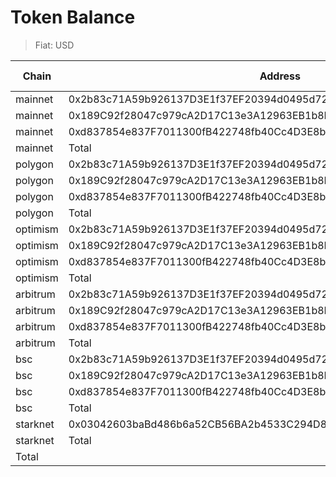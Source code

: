# Token Balance

> Fiat: USD

| Chain | Address | ETH Balance | USDT Balance | USDC Balance | DAI Balance | MATIC Balance | BNB Balance | Value |
|-------|---------|-------------|--------------|--------------|-------------|---------------|-------------|---------------|
| mainnet | 0x2b83c71A59b926137D3E1f37EF20394d0495d72d | 0.804403 | 0.000000 | 0.000000 | 300.000000 | 0.000000 | 0.000000 | 3043.034658 |
| mainnet | 0x189C92f28047c979cA2D17C13e3A12963EB1b8B4 | 0.126907 | 0.000000 | 0.000000 | 0.000000 | 0.000000 | 0.000000 | 432.757752 |
| mainnet | 0xd837854e837F7011300fB422748fb40Cc4D3E8bc | 0.044797 | 0.000000 | 0.000000 | 0.000000 | 0.000000 | 0.000000 | 152.761018 |
| mainnet | Total |  |  |  | |  |  | 3628.553429 |
| polygon | 0x2b83c71A59b926137D3E1f37EF20394d0495d72d | 0.000000 | 0.000000 | 0.000000 | 0.000000 | 60.901313 | 0.000000 | 65.207672 |
| polygon | 0x189C92f28047c979cA2D17C13e3A12963EB1b8B4 | 0.000000 | 0.000000 | 0.000000 | 0.000000 | 19.382910 | 0.000000 | 20.753484 |
| polygon | 0xd837854e837F7011300fB422748fb40Cc4D3E8bc | 0.000000 | 0.000000 | 0.000000 | 0.000000 | 0.000000 | 0.000000 | 0.000000 |
| polygon | Total |  |  |  | |  |  | 85.961157 |
| optimism | 0x2b83c71A59b926137D3E1f37EF20394d0495d72d | 0.000000 | 0.000000 | 0.000000 | 0.000000 | 0.000000 | 0.000000 | 0.000000 |
| optimism | 0x189C92f28047c979cA2D17C13e3A12963EB1b8B4 | 0.000000 | 0.000000 | 0.000000 | 0.000000 | 0.000000 | 0.000000 | 0.000000 |
| optimism | 0xd837854e837F7011300fB422748fb40Cc4D3E8bc | 0.000000 | 0.000000 | 0.000000 | 0.000000 | 0.000000 | 0.000000 | 0.000000 |
| optimism | Total |  |  |  | |  |  | 0.000000 |
| arbitrum | 0x2b83c71A59b926137D3E1f37EF20394d0495d72d | 0.000000 | 0.000000 | 0.000000 | 0.000000 | 0.000000 | 0.000000 | 0.000000 |
| arbitrum | 0x189C92f28047c979cA2D17C13e3A12963EB1b8B4 | 0.017005 | 0.000000 | 0.000000 | 0.000000 | 0.000000 | 0.000000 | 57.988215 |
| arbitrum | 0xd837854e837F7011300fB422748fb40Cc4D3E8bc | 0.000000 | 0.000000 | 0.000000 | 0.000000 | 0.000000 | 0.000000 | 0.000000 |
| arbitrum | Total |  |  |  | |  |  | 57.988215 |
| bsc | 0x2b83c71A59b926137D3E1f37EF20394d0495d72d | 0.000000 | 0.000000 | 0.000000 | 0.000000 | 0.000000 | 0.477411 | 194.769846 |
| bsc | 0x189C92f28047c979cA2D17C13e3A12963EB1b8B4 | 0.000000 | 0.000000 | 0.000000 | 0.000000 | 0.000000 | 0.000000 | 0.000000 |
| bsc | 0xd837854e837F7011300fB422748fb40Cc4D3E8bc | 0.000000 | 0.000000 | 0.000000 | 0.000000 | 0.000000 | 0.000000 | 0.000000 |
| bsc | Total |  |  |  | |  |  | 194.769846 |
| starknet | 0x03042603baBd486b6a52CB56BA2b4533C294D84b14FF84879BBd4BdEda16B417 | 0.018377 | 0.000000 | 22.000648 | 0.000000 | 0.000000 | 0.000000 | 54826.036049 |
| starknet | Total |  |  |  | |  |  | 54826.036049 |
| Total | |  |  |  | |  |  | 58793.308695 |
